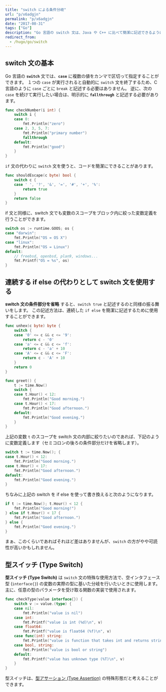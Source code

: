 ```yaml
---
title: "switch による条件分岐"
url: "p/x6adgjn"
permalink: "p/x6adgjn"
date: "2017-08-31"
tags: ["Go"]
description: "Go 言語の switch 文は、Java や C++ に比べて簡潔に記述できるようになっています。"
redirect_from:
  - /hugo/go/switch
---
```


switch 文の基本
----

Go 言語の __`switch`__ 文では、__`case`__ に複数の値をカンマで区切って指定することができます。
１つの `case` が実行されると自動的に `switch` 文を終了するため、C 言語のように `case` ごとに `break` と記述する必要はありません。
逆に、次の `case` を続けて実行したい場合は、明示的に __`fallthrough`__ と記述する必要があります。

~~~ go
func checkNumber(i int) {
	switch i {
	case 0:
		fmt.Println("zero")
	case 2, 3, 5, 7:
		fmt.Println("primary number")
		fallthrough
	default:
		fmt.Println("good")
	}
}
~~~

`if` 文の代わりに `switch` 文を使うと、コードを簡潔にできることがあります。

~~~ go
func shouldEscape(c byte) bool {
	switch c {
	case ' ', '?', '&', '=', '#', '+', '%':
		return true
	}
	return false
}
~~~

if 文と同様に、switch 文でも変数のスコープをブロック内に絞った変数定義を行うことができます。

~~~ go
switch os := runtime.GOOS; os {
case "darwin":
	fmt.Println("OS = OS X")
case "linux":
	fmt.Println("OS = Linux")
default:
	// freebsd, openbsd, plan9, windows...
	fmt.Printf("OS = %s", os)
}
~~~


連続する if else の代わりとして switch 文を使用する
----

__switch 文の条件部分を省略__ すると、`switch true` と記述するのと同様の振る舞いをします。
この記述方法は、連続した `if else` を簡潔に記述するために使用することができます。

~~~ go
func unhex(c byte) byte {
	switch {
	case '0' <= c && c <= '9':
		return c - '0'
	case 'a' <= c && c <= 'f':
		return c - 'a' + 10
	case 'A' <= c && c <= 'F':
		return c - 'A' + 10
	}
	return 0
}
~~~

~~~ go
func greet() {
	t := time.Now()
	switch {
	case t.Hour() < 12:
		fmt.Println("Good morning.")
	case t.Hour() < 17:
		fmt.Println("Good afternoon.")
	default:
		fmt.Println("Good evening.")
	}
}
~~~

上記の変数 `t` のスコープを switch 文の内部に絞りたいのであれば、下記のように変数定義します（セミコロンの後ろの条件部分だけを省略します）。

~~~ go
switch t := time.Now(); {
case t.Hour() < 12:
	fmt.Println("Good morning.")
case t.Hour() < 17:
	fmt.Println("Good afternoon.")
default:
	fmt.Println("Good evening.")
}
~~~

ちなみに上記の switch を if else を使って書き換えると次のようになります。

~~~ go
if t := time.Now(); t.Hour() < 12 {
	fmt.Println("Good morning!")
} else if t.Hour() < 17 {
	fmt.Println("Good afternoon.")
} else {
	fmt.Println("Good evening.")
}
~~~

まぁ、このくらいであればそれほど差はありませんが、`switch` の方がやや可読性が高いかもしれません。


型スイッチ (Type Switch)
----

**型スイッチ (Type Switch)** は `switch` 文の特殊な使用方法で、空インタフェース型 (`interface{}`) の変数の実際の型に基いた分岐を行いたいときに使用します。
主に、任意の型のパラメータを受け取る関数の実装で使用されます。

~~~ go
func checkType(value interface{}) {
	switch v := value.(type) {
	case nil:
		fmt.Println("value is nil")
	case int:
		fmt.Printf("value is int (%d)\n", v)
	case float64:
		fmt.Printf("value is float64 (%f)\n", v)
	case func(int) string:
		fmt.Println("value is function that takes int and returns string")
	case bool, string:
		fmt.Println("value is bool or string")
	default:
		fmt.Printf("value has unknown type (%T)\n", v)
	}
}
~~~

型スイッチは、[型アサーション (Type Assertion)](./cast.html) の特殊形態だと考えることができます。

